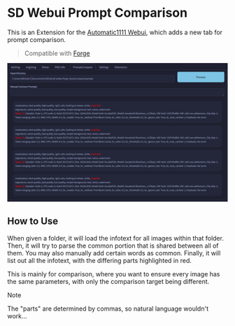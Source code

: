 ﻿# SD Webui Prompt Comparison
This is an Extension for the [Automatic1111 Webui](https://github.com/AUTOMATIC1111/stable-diffusion-webui), which adds a new tab for prompt comparison.

> Compatible with [Forge](https://github.com/lllyasviel/stable-diffusion-webui-forge)

<p align="center">
<img src="./ui.png" width=768>
</p>

## How to Use
When given a folder, it will load the infotext for all images within that folder. Then, it will try to parse the common portion that is shared between all of them. You may also manually add certain words as common. Finally, it will list out all the infotext, with the differing parts highlighted in red.

This is mainly for comparison, where you want to ensure every image has the same parameters, with only the comparison target being different.

> [!NOTE]
> The "parts" are determined by commas, so natural language wouldn't work...
